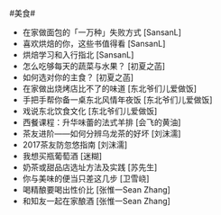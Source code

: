 #美食#
- 在家做面包的「一万种」失败方式	[SansanL]
- 喜欢烘焙的你，这些书值得看	[SansanL]
- 烘焙学习和入行指北	[SansanL]
- 怎么吃够每天的蔬菜与水果？	[初夏之菡]
- 如何选对你的主食？	[初夏之菡]
- 在家做出烧烤店比不了的味道	[东北爷们儿爱做饭]
- 手把手帮你备一桌东北风情年夜饭	[东北爷们儿爱做饭]
- 戏说东北饮食文化	[东北爷们儿爱做饭]
- 西餐课程：升华味蕾的法式羊排	[会飞的黄油]
- 茶友进阶——如何分辨乌龙茶的好坏	[刘沫濡]
- 2017茶友防忽悠指南	[刘沫濡]
- 我想买瓶葡萄酒	[迷糊]
- 奶茶或甜品店选址方法及实践	[苏先生]
- 你与美味的便当只差这几步	[卫雪峣]
- 喝精酿要喝出性价比	[张惟一Sean Zhang]
- 和知友一起在家酿酒	[张惟一Sean Zhang]
